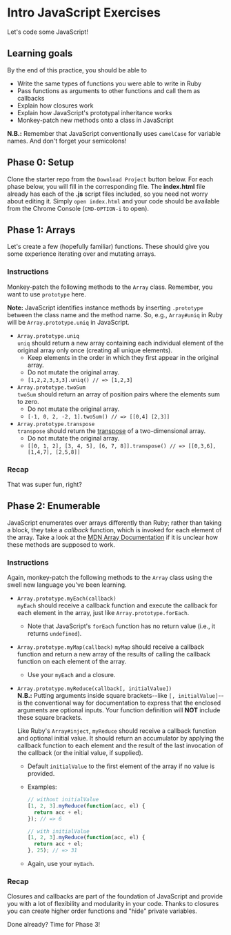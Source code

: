 # Intro JavaScript Exercises

Let's code some JavaScript!

## Learning goals

By the end of this practice, you should be able to

- Write the same types of functions you were able to write in Ruby
- Pass functions as arguments to other functions and call them as callbacks
- Explain how closures work
- Explain how JavaScript's prototypal inheritance works
- Monkey-patch new methods onto a class in JavaScript

**N.B.:** Remember that JavaScript conventionally uses `camelCase` for variable
names. And don't forget your semicolons!

## Phase 0: Setup

Clone the starter repo from the `Download Project` button below. For each phase
below, you will fill in the corresponding file. The __index.html__ file already
has each of the __.js__ script files included, so you need not worry about
editing it. Simply `open index.html` and your code should be available from the
Chrome Console (`CMD-OPTION-i` to open).

## Phase 1: Arrays

Let's create a few (hopefully familiar) functions. These should give you some
experience iterating over and mutating arrays.

### Instructions

Monkey-patch the following methods to the `Array` class. Remember, you want to
use `prototype` here.

**Note:** JavaScript identifies instance methods by inserting `.prototype`
between the class name and the method name. So, e.g., `Array#uniq` in Ruby will
be `Array.prototype.uniq` in JavaScript.

- `Array.prototype.uniq`  
  `uniq` should return a new array containing each individual element of the
  original array only once (creating all unique elements).
  - Keep elements in the order in which they first appear in the original array.
  - Do not mutate the original array.
  - `[1,2,2,3,3,3].uniq() // => [1,2,3]`
- `Array.prototype.twoSum`  
  `twoSum` should return an array of position pairs where the elements sum to
  zero.
  - Do not mutate the original array.
  - `[-1, 0, 2, -2, 1].twoSum() // => [[0,4] [2,3]]`
- `Array.prototype.transpose`  
  `transpose` should return the [transpose] of a two-dimensional array.
  - Do not mutate the original array.
  - `[[0, 1, 2], [3, 4, 5], [6, 7, 8]].transpose() // => [[0,3,6], [1,4,7],
    [2,5,8]]`

### Recap

That was super fun, right?

[transpose]: https://en.wikipedia.org/wiki/Transpose

## Phase 2: Enumerable

JavaScript enumerates over arrays differently than Ruby; rather than taking a
block, they take a _callback_ function, which is invoked for each element of the
array. Take a look at the [MDN Array Documentation][mdn-array] if it is unclear
how these methods are supposed to work.

### Instructions

Again, monkey-patch the following methods to the `Array` class using the swell
new language you've been learning.

- `Array.prototype.myEach(callback)`  
  `myEach` should receive a callback function and execute the callback for each
  element in the array, just like `Array.prototype.forEach`.
  - Note that JavaScript's `forEach` function has no return value (i.e., it
    returns `undefined`).
- `Array.prototype.myMap(callback)`
  `myMap` should receive a callback function and return a new array of the
  results of calling the callback function on each element of the array.
  - Use your `myEach` and a closure.
- `Array.prototype.myReduce(callback[, initialValue])`  
  **N.B.:** Putting arguments inside square brackets--like `[,
  initialValue]`--is the conventional way for documentation to express that the
  enclosed arguments are optional inputs. Your function definition will **NOT**
  include these square brackets.  

  Like Ruby's `Array#inject`, `myReduce` should receive a callback function and
  optional initial value. It should return an accumulator by applying the
  callback function to each element and the result of the last invocation of the
  callback (or the initial value, if supplied).

  - Default `initialValue` to the first element of the array if no value is
    provided.
  - Examples:

    ```js
    // without initialValue
    [1, 2, 3].myReduce(function(acc, el) {
      return acc + el;
    }); // => 6

    // with initialValue
    [1, 2, 3].myReduce(function(acc, el) {
      return acc + el;
    }, 25); // => 31
    ```

  - Again, use your `myEach`.

### Recap

Closures and callbacks are part of the foundation of JavaScript and provide you
with a lot of flexibility and modularity in your code. Thanks to closures you
can create higher order functions and "hide" private variables.

[mdn-array]:
  https://developer.mozilla.org/en-US/docs/Web/JavaScript/Reference/Global_Objects/Array

Done already? Time for Phase 3!
